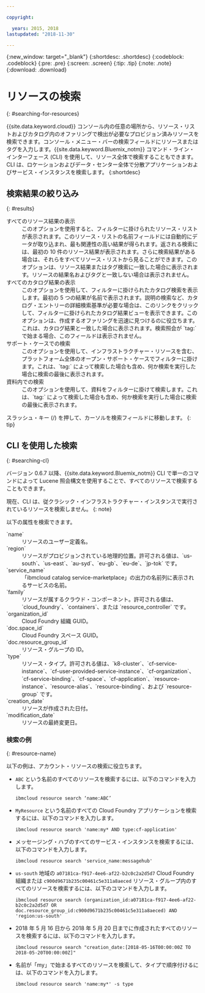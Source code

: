 ```yaml
---

copyright:

  years: 2015, 2018
lastupdated: "2018-11-30"

---
```


{:new_window: target="_blank"}
{:shortdesc: .shortdesc}
{:codeblock: .codeblock}
{:pre: .pre}
{:screen: .screen}
{:tip: .tip}
{:note: .note}
{:download: .download}


# リソースの検索
{: #searching-for-resources}

{{site.data.keyword.cloud}} コンソール内の任意の場所から、リソース・リストおよびカタログ内のオファリングで検出が必要なプロビジョン済みリソースを検索できます。コンソール・メニュー・バーの検索フィールドにリソースまたはタグを入力します。{{site.data.keyword.Bluemix_notm}} コマンド・ライン・インターフェース (CLI) を使用して、リソース全体で検索することもできます。CLI は、ロケーションおよびデータ・センター全体で分散アプリケーションおよびサービス・インスタンスを検索します。
{:shortdesc}

## 検索結果の絞り込み
{: #results}

<dl>
<dt>すべてのリソース結果の表示</dt>
<dd>このオプションを使用すると、フィルターに掛けられたリソース・リストが表示されます。このリソース・リストの名前フィールドには自動的にデータが取り込まれ、最も関連性の高い結果が得られます。返される検索には、最初の 10 件のリソース結果が表示されます。さらに検索結果がある場合は、それらをすべてリソース・リストから見ることができます。このオプションは、リソース結果またはタグ検索に一致した場合に表示されます。リソースの結果名およびタグと一致しない場合は表示されません。</dd>
<dt>すべてのカタログ結果の表示</dt>
<dd>このオプションを使用して、フィルターに掛けられたカタログ検索を表示します。最初の 5 つの結果が名前で表示されます。説明の検索など、カタログ・エントリーの詳細検索基準が必要な場合は、このリンクをクリックして、フィルターに掛けられたカタログ結果ビューを表示できます。このオプションは、作成するオファリングを迅速に見つけるのに役立ちます。これは、カタログ結果と一致した場合に表示されます。検索照会が `tag:` で始まる場合、このフィールドは表示されません。</dd>
<dt>サポート・ケースでの検索</dt>
<dd>このオプションを使用して、インフラストラクチャー・リソースを含む、プラットフォーム全体のオープン・サポート・ケースでフィルターに掛けます。これは、`tag:` によって検索した場合も含め、何か検索を実行した場合に検索の最後に表示されます。</dd>
<dt>資料内での検索</dt>
<dd>このオプションを使用して、資料をフィルターに掛けて検索します。これは、`tag:` によって検索した場合も含め、何か検索を実行した場合に検索の最後に表示されます。</dd>
</dl>

スラッシュ・キー (/) を押して、カーソルを検索フィールドに移動します。
{: tip}


## CLI を使用した検索
{: #searching-cl}

バージョン 0.6.7 以降、{{site.data.keyword.Bluemix_notm}} CLI で単一のコマンドによって Lucene 照会構文を使用することで、すべてのリソースで検索することもできます。 

  現在、CLI は、従クラシック・インフラストラクチャー・インスタンスで実行されているリソースを検索しません。
  {: note}

以下の属性を検索できます。 

<dl>
<dt>`name`</dt>
<dd> リソースのユーザー定義名。</dd>
<dt>`region`</dt>
<dd>リソースがプロビジョンされている地理的位置。許可される値は、`us-south`、`us-east`、`au-syd`、`eu-gb`、`eu-de`、`jp-tok` です。</dd>
<dt>`service_name`</dt>
<dd>「ibmcloud catalog service-marketplace」の出力の名前列に表示されるサービスの名前。</dd>
<dt>`family`</dt>
<dd>リソースが属するクラウド・コンポーネント。許可される値は、`cloud_foundry`、`containers`、または `resource_controller` です。</dd>
<dt>`organization_id`</dt>
<dd>Cloud Foundry 組織 GUID。</dd>
<dt>`doc.space_id`</dt>
<dd>Cloud Foundry スペース GUID。</dd>
<dt>`doc.resource_group_id`</dt>
<dd>リソース・グループの ID。</dd>
<dt>`type`</dt>
<dd>リソース・タイプ。許可される値は、`k8-cluster`、`cf-service-instance`、`cf-user-provided-service-instance`、`cf-organization`、`cf-service-binding`、`cf-space`、`cf-application`、`resource-instance`、`resource-alias`、`resource-binding`、および `resource-group` です。</dd>
<dt>`creation_date`</dt>
<dd>リソースが作成された日付。</dd>
<dt>`modification_date`</dt>
<dd> リソースの最終変更日。</dd>
</dl>

### 検索の例
{: #resource-name}

以下の例は、アカウント・リソースの検索に役立ちます。

* `ABC` という名前のすべてのリソースを検索するには、以下のコマンドを入力します。

    `ibmcloud resource search ‘name:ABC’`

* `MyResource` という名前のすべての Cloud Foundry アプリケーションを検索するには、以下のコマンドを入力します。

    `ibmcloud resource search 'name:my* AND type:cf-application'
`

* メッセージング・ハブのすべてのサービス・インスタンスを検索するには、以下のコマンドを入力します。

    `ibmcloud resource search 'service_name:messagehub'`

* `us-south` 地域の `a07181ca-f917-4ee6-af22-b2c0c2a2d5d7` Cloud Foundry 組織または `c900d9671b235c00461c5e311a8aeced` リソース・グループ内のすべてのリソースを検索するには、以下のコマンドを入力します。

    `ibmcloud resource search (organization_id:a07181ca-f917-4ee6-af22-b2c0c2a2d5d7 OR doc.resource_group_id:c900d9671b235c00461c5e311a8aeced) AND 'region:us-south'`

* 2018 年 5 月 16 日から 2018 年 5 月 20 日までに作成されたすべてのリソースを検索するには、以下のコマンドを入力します。

    `ibmcloud resource search "creation_date:[2018-05-16T00:00:00Z TO 2018-05-20T00:00:00Z]"`
    
* 名前が「my」で始まるすべてのリソースを検索して、タイプで順序付けるには、以下のコマンドを入力します。

    `ibmcloud resource search 'name:my*' -s type`


